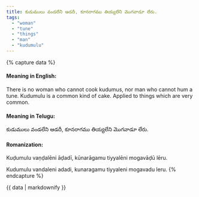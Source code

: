 ```yaml
---
title: కుడుములు వండలేని ఆడదీ, కూనరాగము తియ్యలేని మొగవాడూ లేరు.
tags:
  - "woman"
  - "tune"
  - "things"
  - "man"
  - "kudumulu"
---
```


{% capture data %}
#### Meaning in English:
There is no woman who cannot cook kudumus, nor man who cannot hum a tune.
Kudumulu is a common kind of cake.
Applied to things which are very common.

#### Meaning in Telugu:
కుడుములు వండలేని ఆడదీ, కూనరాగము తియ్యలేని మొగవాడూ లేరు.

#### Romanization:
Kuḍumulu vaṇḍalēni āḍadī, kūnarāgamu tiyyalēni mogavāḍū lēru.

Kudumulu vandaleni adadi, kunaragamu tiyyaleni mogavadu leru.
{% endcapture %}

{{ data | markdownify }}

